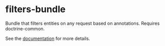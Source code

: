 # filters-bundle
Bundle that filters entities on any request based on annotations. Requires doctrine-common.

See the [documentation](https://github.com/pitechplus/filters-bundle/blob/master/Pitech/FiltersBundle/Resources/doc/index.rst) for more details.
